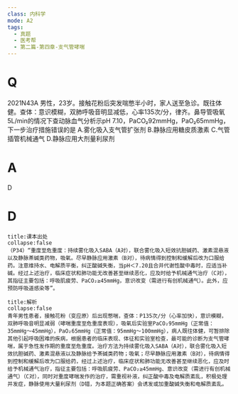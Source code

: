 ```yaml
---
class: 内科学
mode: A2
tags:
  - 真题
  - 医考帮
  - 第二篇-第四章-支气管哮喘
---
```


# Q
2021N43A 男性，23岁。接触花粉后突发喘憋半小时，家人送至急诊。既往体健。查体：意识模糊，双肺呼吸音明显减低，心率135次/分，律齐。鼻导管吸氧5L/min的情况下查动脉血气分析示pH 7.10，PaCO₂92mmHg，PaO₂65mmHg，下一步治疗措施错误的是
A.雾化吸入支气管扩张剂
B.静脉应用糖皮质激素
C.气管插管机械通气
D.静脉应用大剂量利尿剂

# A
D
# D
```ad-note
title:课本出处
collapse:false
（P34）“重度至危重度：持续雾化吸入SABA（A对），联合雾化吸入短效抗胆碱药、激素混悬液以及静脉茶碱类药物，吸氧。尽早静脉应用激素（B对），待病情得到控制和缓解后改为口服给药。注意维持水、电解质平衡，纠正酸碱失衡，当pH＜7.20且合并代谢性酸中毒时，应适当补碱。经过上述治疗，临床症状和肺功能无改善甚至继续恶化，应及时给予机械通气治疗（C对），其指征主要包括：呼吸肌疲劳、PaCO₂≥45mmHg，意识改变（需进行有创机械通气）。此外，应预防呼吸道感染等”。
```

```ad-summary
title:解析
collapse:false
青年男性患者，接触花粉（变应原）后出现憋喘，查体：P135次/分（心率加快），意识模糊，双肺呼吸音明显减弱（哮喘重度至危重度表现），吸氧后实验室PaCO₂95mmHg（正常值：35mmHg～45mmHg），PaO₂65mmHg（正常值：95mmHg～100mmHg），病人既往体健，可暂排除其他引起呼吸困难的疾病，根据患者的临床表现、体征和实验室检查，最可能的诊断为支气管哮喘，属于急性发作期的重度至危重度。治疗方法为持续雾化吸入SABA（A对），联合雾化吸入短效抗胆碱药、激素混悬液以及静脉给予茶碱类药物；吸氧；尽早静脉应用激素（B对），待病情得到控制和缓解后改为口服给药，经过上述治疗，临床症状和肺功能无改善甚至继续恶化，应及时给予机械通气治疗，指征主要包括：呼吸肌疲劳、PaCO₂≥45mmHg、意识改变（需进行有创机械通气）（C对），同时对重度哮喘发作的治疗，需重视补液，纠正酸中毒及电解质紊乱，积极处理并发症，静脉使用大量利尿剂（D错，为本题正确答案）会诱发或加重酸碱失衡和电解质紊乱。
```

